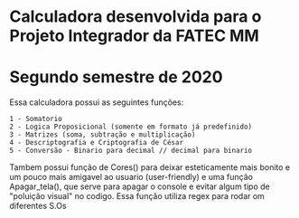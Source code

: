# Calculadora desenvolvida para o Projeto Integrador da FATEC MM
# Segundo semestre de 2020

Essa calculadora possui as seguintes funções: 

	1 - Somatorio
	2 - Logica Proposicional (somente em formato já predefinido)
	3 - Matrizes (soma, subtração e multiplicação)
	4 - Descriptografia e Criptografia de César
	5 - Conversão - Binario para decimal // decimal para binario

Tambem possui função de Cores() para deixar esteticamente mais bonito e um pouco mais amigavel ao usuario (user-friendly) e uma função Apagar_tela(), que serve para apagar o console e evitar algum tipo de "poluição visual" no codigo. Essa função utiliza regex para rodar om diferentes S.Os
